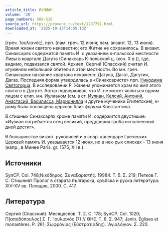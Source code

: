 ```yaml
---
article_title: ИУЛИАН
volume: '28'
page_numbers: 509-510
source_url: https://pravenc.ru/text/1237791.html
downloaded_at: '2025-10-13T14:05:13Z'
---
```


[греч. ᾿Ιουλιανός], прп. (пам. греч. 12 июня; пам. визант. 12, 13 июня). Время жизни святого неизвестно; его Житие не сохранилось. В визант. Синаксарях содержится память И. с указанием к-польской местности Ливы в квартале Дагута (Синаксарь К-польской ц. (кон. Х в.)), где, видимо, подвизался святой. Архиеп. Сергий (Спасский) считал И. игуменом небольшой обители в этой местности. Во мн. греч. Синаксарях название квартала искажено: Дагула, Дагат, Дагутия, Дагаз. Последняя форма утвердилась в «Синаксаристе» прп. [Никодима Святогорца](<https://pravenc.ru/text/Никодим Святогорец.html>). В исследовании Р. Жанена упоминается храм во имя этого святого в Дагуте. Автор подчеркивал, что И. не может являться одним лицом с егип. мч. Иулианом (см. в ст. [Иулиан, Келсий, Антоний, Анастасий, Василисса, Марионилла](<https://pravenc.ru/text/Иулиан  Келсий  Антоний  Анастасий  Василисса  Марионилла.html>) и другие мученики Египетские), к-рому была посвящена церковь близ форума Константина.

В стишных Синаксарях кроме памяти И. содержится двустишие: «Иулиан погребается отец великий, преддверия гроба исполненный дней достиг».

В большинстве визант. рукописей и в совр. календаре Греческих Церквей память И. указывается 12 июня, но в нек-рых списках - 13 июня (напр., в Минее Paris. gr. 1575, XII в.).

## Источники

SynCP. Col. 748;Νικόδημος. Συναξαριστής. 19984. Τ. 5. Σ. 219; Петков Г. С. Стишният Пролог в старата българска, сръбска и руска литература: XIV-XV вв. Пловдив, 2000. С. 417.

## Литература

Сергий (Спасский). Месяцеслов. Т. 2. С. 178; SynCP. Col. 1020; Π[απαδόπουλος] Σ. Γ. ᾿Ιουλιανός (7) // ΘΗΕ. Τ. 6. Σ. 947; Janin. Églises et monastères. Р. 261; Σωφρόνιος (Εὐστρατιάδης). ῾Αγιολόγιον. Σ. 220.
